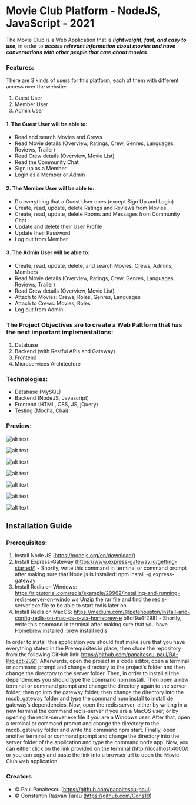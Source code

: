 # Movie Club Platform - NodeJS, JavaScript - 2021

The Movie Club is a Web Application that is **_lightweight, fast, and easy to use_**, in order to **_access relevant information about movies and have conversations with other people that care about movies_**.

### Features:

There are 3 kinds of users for this platform, each of them with different access over the website:

1. Guest User
2. Member User
3. Admin User

#### 1. The Guest User will be able to:

- Read and search Movies and Crews
- Read Movie details (Overview, Ratings, Crew, Genres, Languages, Reviews, Trailer)
- Read Crew details (Overview, Movie List)
- Read the Community Chat
- Sign up as a Member
- Login as a Member or Admin

#### 2. The Member User will be able to:

- Do everything that a Guest User does (except Sign Up and Login)
- Create, read, update, delete Ratings and Reviews from Movies
- Create, read, update, delete Rooms and Messages from Community Chat
- Update and delete their User Profile
- Update their Password
- Log out from Member

#### 3. The Admin User will be able to:

- Create, read, update, delete, and search Movies, Crews, Admins, Members
- Read Movie details (Overview, Ratings, Crew, Genres, Languages, Reviews, Trailer)
- Read Crew details (Overview, Movie List)
- Attach to Movies: Crews, Roles, Genres, Languages
- Attach to Crews: Movies, Roles
- Log out from Admin

### The Project Objectives are to create a Web Paltform that has the next important implementations:

1. Database
2. Backend (with Restful APIs and Gateway)
3. Frontend
4. Microservices Architecture

### Technologies:

- Database (MySQL)
- Backend (NodeJS, Javascript)
- Frontend (HTML, CSS, JS, jQuery)
- Testing (Mocha, Chai)

### Preview:

![alt text](https://github.com/panaitescu-paul/BA-Project-2021/blob/main/screenshots/1.png)

![alt text](https://github.com/panaitescu-paul/BA-Project-2021/blob/main/screenshots/2.png)

![alt text](https://github.com/panaitescu-paul/BA-Project-2021/blob/main/screenshots/5.png)

![alt text](https://github.com/panaitescu-paul/BA-Project-2021/blob/main/screenshots/7.png)

![alt text](https://github.com/panaitescu-paul/BA-Project-2021/blob/main/screenshots/9.png)

![alt text](https://github.com/panaitescu-paul/BA-Project-2021/blob/main/screenshots/8.png)

![alt text](https://github.com/panaitescu-paul/BA-Project-2021/blob/main/screenshots/4.png)

## Installation Guide

### Prerequisites:

1. Install Node JS (https://nodejs.org/en/download/)
2. Install Express-Gateway (https://www.express-gateway.io/getting-started/) - Shortly, write
   this command in terminal or command prompt after making sure that Node.js is installed:
   npm install -g express-gateway
3. Install Redis on Windows:
   https://riptutorial.com/redis/example/29962/installing-and-running-redis-server-on-windo
   ws Unzip the rar file and find the redis-server.exe file to be able to start redis later on
4. Install Redis on MacOS:
   https://medium.com/@petehouston/install-and-config-redis-on-mac-os-x-via-homebrew-e b8df9a4f298) - Shortly, write this command in terminal after making sure that you have Homebrew installed: brew install redis

In order to install this application you should first make sure that you have everything stated in the Prerequisites in place, then clone the repository from the following GitHub link: https://github.com/panaitescu-paul/BA-Project-2021.
Afterwards, open the project in a code editor, open a terminal or command prompt and change directory to the project’s folder and then change the directory to the server folder. Then, in order to install all the dependencies you should type the command npm install. Then open a new terminal or command prompt and change the directory again to the server folder, then go into the gateway folder, then change the directory into the mcdb_gateway folder and type the command npm install to install de gateway’s dependencies. Now, open the redis server, either by writing in a new terminal the command redis-server if you are a MacOS user, or by opening the redis-server.exe file if you are a Windows user. After that, open a terminal or command prompt and change the directory to the mcdb_gateway folder and write the command npm start. Finally, open another terminal or command prompt and change the directory into the server folder of the application and type the command node app. Now, you can either click on the link provided on the terminal (http://localhost:4000/) or you can copy and paste the link into a browser url to open the Movie Club web application.

### Creators

- © Paul Panaitescu (https://github.com/panaitescu-paul)
- © Constantin Razvan Tarau (https://github.com/Cons19)
